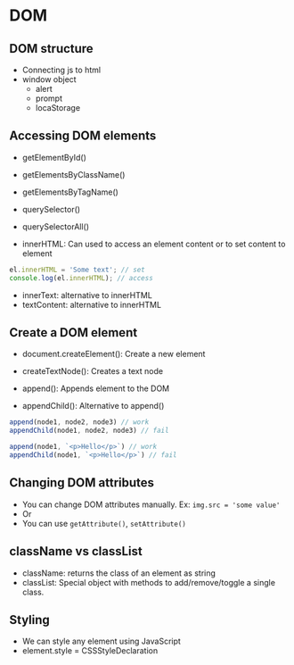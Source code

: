 # DOM 

## DOM structure
- Connecting js to html
- window object
  - alert
  - prompt
  - locaStorage

## Accessing DOM elements
- getElementById()
- getElementsByClassName()
- getElementsByTagName()
- querySelector()
- querySelectorAll()

- innerHTML: Can used to access an element content or to set content to element
```js
el.innerHTML = 'Some text'; // set
console.log(el.innerHTML); // access
```
- innerText: alternative to innerHTML
- textContent: alternative to innerHTML


## Create a DOM element
- document.createElement(): Create a new element
- createTextNode(): Creates a text node

- append(): Appends element to the DOM
- appendChild(): Alternative to append()
```js
append(node1, node2, node3) // work
appendChild(node1, node2, node3) // fail

append(node1, `<p>Hello</p>`) // work
appendChild(node1, `<p>Hello</p>`) // fail
```


## Changing DOM attributes

- You can change DOM attributes manually. Ex: `img.src = 'some value'`
- Or
- You can use `getAttribute()`, `setAttribute()`

## className vs classList
- className: returns the class of an element as string
- classList: Special object with methods to add/remove/toggle a single class.

## Styling
- We can style any element using JavaScript
- element.style = CSSStyleDeclaration

